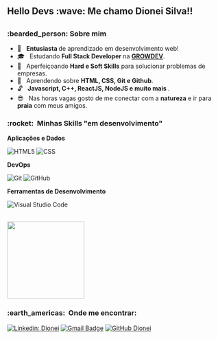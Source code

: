 <h2> Hello Devs :wave:  Me chamo Dionei Silva!! <h2>

<h3> :bearded_person:    Sobre mim </h3>

- :star_struck: &nbsp;  <strong> Entusiasta </strong> de aprendizado em desenvolvimento web!
- :mortar_board: &nbsp;  Estudando <strong>Full Stack Developer</strong> na <strong><a href="https://www.growdev.com.br/">GROWDEV</a></strong>.
- :briefcase: &nbsp;  Aperfeiçoando <strong>Hard e Soft Skills</strong> para solucionar problemas de empresas.
- :seedling: &nbsp;  Aprendendo sobre <strong>HTML, CSS, Git e Github</strong>.
- :unlock: &nbsp; <strong> Javascript, C++, ReactJS, NodeJS e muito mais </strong>.
- :sunglasses: &nbsp; Nas horas vagas gosto de me conectar com a <strong>natureza</strong> e ir para <strong>praia</strong> com meus amigos.

<h3> :rocket: &nbsp;Minhas Skills "em desenvolvimento" </h3>

**Aplicações e Dados**

  ![HTML5](https://img.shields.io/badge/-HTML5-333333?style=flat&logo=HTML5)
  ![CSS](https://img.shields.io/badge/-CSS-333333?style=flat&logo=CSS3&logoColor=1572B6)
  <!--![Flutter](https://img.shields.io/badge/-Flutter-333333?style=flat&logo=Flutter)
  ![React](https://img.shields.io/badge/-React-333333?style=flat&logo=react)
  ![React Native](https://img.shields.io/badge/-React%20Native-333333?style=flat&logo=react)
  ![Jest](https://img.shields.io/badge/-Jest-333333?style=flat&logo=jest)
  ![MySQL](https://img.shields.io/badge/-MySQL-333333?style=flat&logo=mysql)
  ![C++](https://img.shields.io/badge/-C++-333333?style=flat&logo=C%2B%2B&logoColor=00599C)
  ![Java](https://img.shields.io/badge/-Java-333333?style=flat&logo=Java&logoColor=007396)
  ![JavaScript](https://img.shields.io/badge/-JavaScript-333333?style=flat&logo=javascript)-->

<!--**Utilidades**

  ![Insomnia](https://img.shields.io/badge/-Insomnia-333333?style=flat&logo=insomnia)
  ![Postman](https://img.shields.io/badge/-Postman-333333?style=flat&logo=postman)-->

**DevOps**

  ![Git](https://img.shields.io/badge/-Git-333333?style=flat&logo=git)
  ![GitHub](https://img.shields.io/badge/-GitHub-333333?style=flat&logo=github)
  <!--![Bitbucket](https://img.shields.io/badge/-Bitbucket-333333?style=flat&logo=bitbucket)
  ![Docker](https://img.shields.io/badge/-Docker-333333?style=flat&logo=docker)
  ![Travis](https://img.shields.io/badge/-Travis-333333?style=flat&logo=travis)-->

**Ferramentas de Desenvolvimento**

  ![Visual Studio Code](https://img.shields.io/badge/-Visual%20Studio%20Code-333333?style=flat&logo=visual-studio-code&logoColor=007ACC)
  <!--![Eclipse](https://img.shields.io/badge/-Eclipse-333333?style=flat&logo=eclipse-ide&logoColor=2C2255)
  ![Trello](https://img.shields.io/badge/-Trello-333333?style=flat&logo=trello&logoColor=007ACC)
  ![Figma](https://img.shields.io/badge/-Figma-333333?style=flat&logo=figma&logoColor=007ACC)
  ![Adobe XD](https://img.shields.io/badge/-Adobe%20XD-333333?style=flat&logo=adobe-xd&logoColor=007ACC)-->

<br/>

<a href="https://github.com/dionei-silva">
  <img height="180em" src="https://github-readme-stats.vercel.app/api?username=dionei-silva&theme=dracula&show_icons=true" />
</a>

<br/>

<h3> :earth_americas: &nbsp;Onde me encontrar: </h3> 

[![Linkedin: Dionei](https://img.shields.io/badge/-dioneisilva-blue?style=flat-square&logo=Linkedin&logoColor=white&link=https://www.linkedin.com/in/dionei-silva-658858243/)](https://www.linkedin.com/in/dionei-silva-658858243/)
[![Gmail Badge](https://img.shields.io/badge/-dionei.silva@gmail.com-006bed?style=flat-square&logo=Gmail&logoColor=white&link=mailto:dionei.silva@gmail.com)](mailto:dionei.silva@gmail.com)
[![GitHub Dionei]( https://img.shields.io/github/followers/dionei-silva?label=follow&style=social)](https://github.com/dionei-silva)
